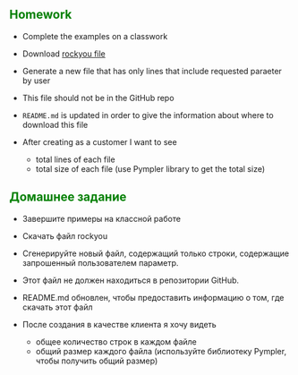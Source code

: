 ## <span style="color:green">Homework</span>

- Complete the examples on a classwork

- Download [rockyou file](https://www.google.com/url?sa=t&rct=j&q=&esrc=s&source=web&cd=&cad=rja&uact=8&ved=2ahUKEwisgfT2-ZT4AhVJxIsKHR9wB4IQFnoECAgQAQ&url=https%3A%2F%2Fgithub.com%2Fbrannondorsey%2Fnaive-hashcat%2Freleases%2Fdownload%2Fdata%2Frockyou.txt&usg=AOvVaw3snAERl1mU6Ccr4WFEazBd)
- Generate a new file that has only lines that include requested paraeter by user
- This file should not be in the GitHub repo
- `README.md` is updated in order to give the information about where to download this file
- After creating as a customer I want to see
    - total lines of each file
    - total size of each file (use Pympler library to get the total size)


## <span style="color:green">Домашнее задание</span>

- Завершите примеры на классной работе

- Скачать файл rockyou

- Сгенерируйте новый файл, содержащий только строки, содержащие запрошенный пользователем параметр.

- Этот файл не должен находиться в репозитории GitHub.

- README.md обновлен, чтобы предоставить информацию о том, где скачать этот файл

- После создания в качестве клиента я хочу видеть

    - общее количество строк в каждом файле
    - общий размер каждого файла (используйте библиотеку Pympler, чтобы получить общий размер)
